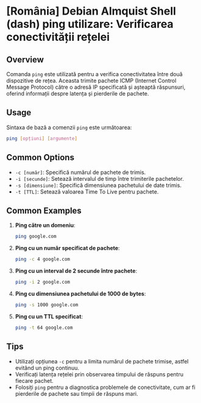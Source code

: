 # [România] Debian Almquist Shell (dash) ping utilizare: Verificarea conectivității rețelei

## Overview
Comanda `ping` este utilizată pentru a verifica conectivitatea între două dispozitive de rețea. Aceasta trimite pachete ICMP (Internet Control Message Protocol) către o adresă IP specificată și așteaptă răspunsuri, oferind informații despre latența și pierderile de pachete.

## Usage
Sintaxa de bază a comenzii `ping` este următoarea:

```bash
ping [opțiuni] [argumente]
```

## Common Options
- `-c [număr]`: Specifică numărul de pachete de trimis.
- `-i [secunde]`: Setează intervalul de timp între trimiterile pachetelor.
- `-s [dimensiune]`: Specifică dimensiunea pachetului de date trimis.
- `-t [TTL]`: Setează valoarea Time To Live pentru pachete.

## Common Examples
1. **Ping către un domeniu**:
   ```bash
   ping google.com
   ```

2. **Ping cu un număr specificat de pachete**:
   ```bash
   ping -c 4 google.com
   ```

3. **Ping cu un interval de 2 secunde între pachete**:
   ```bash
   ping -i 2 google.com
   ```

4. **Ping cu dimensiunea pachetului de 1000 de bytes**:
   ```bash
   ping -s 1000 google.com
   ```

5. **Ping cu un TTL specificat**:
   ```bash
   ping -t 64 google.com
   ```

## Tips
- Utilizați opțiunea `-c` pentru a limita numărul de pachete trimise, astfel evitând un ping continuu.
- Verificați latența rețelei prin observarea timpului de răspuns pentru fiecare pachet.
- Folosiți `ping` pentru a diagnostica problemele de conectivitate, cum ar fi pierderile de pachete sau timpii de răspuns mari.